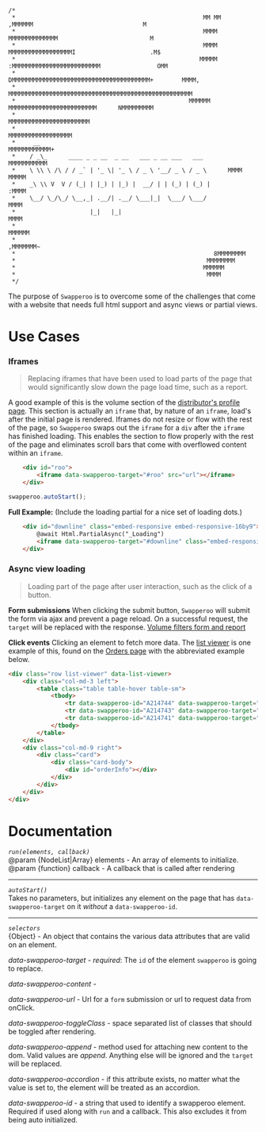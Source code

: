 ```
/*
 *                                                     MM MM           ,MMMMMM                               M
 *                                                     MMMM         MMMMMMMMMMMMMM                          M
 *                                                     MMMM       MMMMMMMMMMMMMMMMMMI                     .M$
 *                                                    MMMMM   :MMMMMMMMMMMMMMMMMMMMMMMMM                OMM
 *                                                  DMMMMMMMMMMMMMMMMMMMMMMMMMMMMMMMMMMMMMMM+        MMMM,
 *                                                 MMMMMMMMMMMMMMMMMMMMMMMMMMMMMMMMMMMMMMMMMMMMMMMMMMMM
 *                                                 MMMMMM MMMMMMMMMMMMMMMMMMMMMMMMM      NMMMMMMMMM
 *                                                         MMMMMMMMMMMMMMMMMMMMMMM
 *                                                          MMMMMMMMMMMMMMMMMM
 *     __                                                    MMMMMMMMMMMM+
 *    / _\_      ____ _ _ __  _ __   ___ _ __ ___   ___      MMMMMMMMMMM
 *    \ \\ \ /\ / / _` | '_ \| '_ \ / _ \ '__/ _ \ / _ \      MMMM MMMMM
 *    _\ \\ V  V / (_| | |_) | |_) |  __/ | | (_) | (_) |          :MMMM
 *    \__/ \_/\_/ \__,_| .__/| .__/ \___|_|  \___/ \___/            MMMM
 *                     |_|   |_|                                    MMMM
 *                                                               MMMMMM
 *                                                            ,MMMMMMM~
 *                                                        8MMMMMMMM
 *                                                      MMMMMMMM
 *                                                     MMMMMM
 *                                                      MMMM
 */
```

The purpose of `Swapperoo` is to overcome some of the challenges that come with a website that needs full html support and async views or partial views. 

# Use Cases
### Iframes
>  Replacing iframes that have been used to load parts of the page that would significantly slow down the page load time, such as a report.

A good example of this is the volume section of the [distributor's profile page](http://servervm-web:8080/distributors/21005640#Volumes). This section is actually an `iframe` that, by nature of an `iframe`, load's after the initial page is rendered. Iframes do not resize or flow with the rest of the page, so `Swapperoo` swaps out the `iframe` for a `div` after the `iframe` has finished loading. This enables the section to flow properly with the rest of the page and eliminates scroll bars that come with overflowed content within an `iframe`.

```html
    <div id="roo">
        <iframe data-swapperoo-target="#roo" src="url"></iframe>
    </div>
```
```js
swapperoo.autoStart();
```


**Full Example:** (Include the loading partial for a nice set of loading dots.)
```html
    <div id="downline" class="embed-responsive embed-responsive-16by9">
        @await Html.PartialAsync("_Loading")
        <iframe data-swapperoo-target="#downline" class="embed-responsive-item" src="@Url.Action("Downline", "Distributors", new {Model.DistributorId, Model.DownlineDate, Model.OnlyIncludeOperational})"></iframe>
    </div>
```
### Async view loading
>  Loading part of the page after user interaction, such as the click of a button.

**Form submissions**
When clicking the submit button, `Swapperoo` will submit the form via ajax and prevent a page reload. On a successful request, the `target` will be replaced with the response. 
[Volume filters form and report](http://servervm-web:8080/distributors/21005640#Volumes)

**Click events**
Clicking an element to fetch more data. The [list viewer](http://code.conklin.com/portal/aggregate/wikis/code/list-viewer) is one example of this, found on the [Orders page](http://servervm-web:8080/orders) with the abbreviated example below.

```html
<div class="row list-viewer" data-list-viewer>
    <div class="col-md-3 left">
        <table class="table table-hover table-sm">
            <tbody>
                <tr data-swapperoo-id="A214744" data-swapperoo-target="#orderInfo" data-swapperoo-url="/api/orders/A214744" data-swapperoo-toggle-class="alert-info"></tr>
                <tr data-swapperoo-id="A214743" data-swapperoo-target="#orderInfo" data-swapperoo-url="/api/orders/A214743" data-swapperoo-toggle-class="alert-info"></tr>
                <tr data-swapperoo-id="A214741" data-swapperoo-target="#orderInfo" data-swapperoo-url="/api/orders/A214741" data-swapperoo-toggle-class="alert-info"></tr>
            </tbody>
        </table>
    </div>
    <div class="col-md-9 right">
        <div class="card">
            <div class="card-body">
                <div id="orderInfo"></div>
            </div>
        </div>
    </div>
</div>
```

# Documentation
>>>
*`run(elements, callback)`*  
@param {NodeList|Array} elements - An array of elements to initialize.  
@param {function} callback - A callback that is called after rendering  
>>>

----

>>>
*`autoStart()`*  
Takes no parameters, but initializes any element on the page that has `data-swapperoo-target` on it *without* a `data-swapperoo-id`.
>>>

---

>>>
*`selectors`*  
{Object} - An object that contains the various data attributes that are valid on an element.

*data-swapperoo-target* - *required*: The `id` of the element `swapperoo` is going to replace.  

*data-swapperoo-content* -  

*data-swapperoo-url* - Url for a `form` submission or url to request data from onClick.   

*data-swapperoo-toggleClass* - space separated list of classes that should be toggled after rendering.  

*data-swapperoo-append* - method used for attaching new content to the dom. Valid values are *append*. Anything else will be ignored and the `target` will be replaced.

*data-swapperoo-accordion* - if this attribute exists, no matter what the value is set to, the element will be treated as an accordion.  

*data-swapperoo-id* - a string that used to identify a swapperoo element. Required if used along with `run` and a callback. This also excludes it from being auto initialized.
>>>
